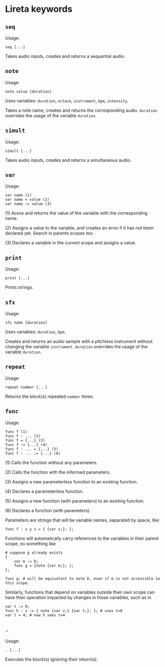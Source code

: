 # Lireta keywords
## `seq`
Usage:

```
seq [...]
```

Takes audio inputs, creates and returns a sequential audio.

## `note`
Usage:

```
note value [duration]
```

Uses variables: `duration`, `octave`, `instrument`, `bpm`, `intensity`.

Takes a note name, creates and returns the corresponding audio. `duration` overrides the usage of the variable `duration`.

## `simult`

Usage:

```
simult [...]
```

Takes audio inputs, creates and returns a simultaneous audio.

## `var`

Usage:

```
var name (1)
var name = value (2)
var name := value (3)
```

(1) Acess and returns the value of the variable with the corresponding name.

(2) Assigns a value to the variable, and creates an error if it has not been declared yet. Search in parents scopes too.

(3) Declares a variable in the current scope and assigns a value.

## `print`

Usage:

```
print [...]
```

Prints strings.

## `sfx`

Usage:

```
sfx name [duration]
```

Uses variables: `duration`, `bpm`.

Creates and returns an audio sample with a pitchless instrument without changing the variable `instrument`. `duration` overrides the usage of the variable `duration`.


## `repeat`

Usage:
```
repeat number [...]
```

Returns the block(s) repeated `number` times.


## `func`

Usage:

```
func f (1)
func f : ... (2)
func f = {...} (3)
func f := {...} (4)
func f : ... = {...} (5)
func f : ... := {...} (6)
```

(1) Calls the function without any parameters.

(2) Calls the function with the informed parameters.

(3) Assigns a new parameterless function to an existing function.

(4) Declares a parameterless function.

(5) Assigns a new function (with parameters) to an existing function.

(6) Declares a function (with parameters).

Parameters are strings that will be variable names, separated by space, like
```
func f : x y z = { {var x;}; };
```

Functions will automatically carry references to the variables in their parent scope, so something like
```
# suppose g already exists
{
	var m := D;
	func g = {note {var m;}; };
};

func g; # will be equivalent to note D, even if m is not accessible in this scope.
```

Similarly, functions that depend on variables outside their own scope can have their operation impacted by changes in those variables, such as in
```
var t := 0;
func h : v := { note {var v;} {var t;}; }; # uses t=0
var t = 4; # now h sees t=4
```

## `.`

Usage:
```
. [...]
```
Executes the block(s) ignoring their return(s).

